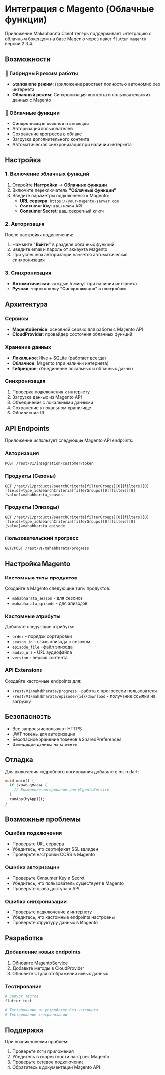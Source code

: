 # Интеграция с Magento (Облачные функции)

Приложение Mahabharata Client теперь поддерживает интеграцию с облачным бэкендом на базе Magento через пакет `flutter_magento` версии 2.3.4.

## Возможности

### 🌟 Гибридный режим работы
- **Standalone режим**: Приложение работает полностью автономно без интернета
- **Облачный режим**: Синхронизация контента и пользовательских данных с Magento

### 🔧 Облачные функции
- Синхронизация сезонов и эпизодов
- Авторизация пользователей
- Сохранение прогресса в облаке
- Загрузка дополнительного контента
- Автоматическая синхронизация при наличии интернета

## Настройка

### 1. Включение облачных функций

1. Откройте **Настройки** → **Облачные функции**
2. Включите переключатель **"Облачные функции"**
3. Введите параметры подключения к Magento:
   - **URL сервера**: `https://your-magento-server.com`
   - **Consumer Key**: ваш ключ API
   - **Consumer Secret**: ваш секретный ключ

### 2. Авторизация

После настройки подключения:
1. Нажмите **"Войти"** в разделе облачных функций
2. Введите email и пароль от аккаунта Magento
3. При успешной авторизации начнется автоматическая синхронизация

### 3. Синхронизация

- **Автоматическая**: каждые 5 минут при наличии интернета
- **Ручная**: через кнопку "Синхронизация" в настройках

## Архитектура

### Сервисы
- **MagentoService**: основной сервис для работы с Magento API
- **CloudProvider**: провайдер состояния облачных функций

### Хранение данных
- **Локальное**: Hive + SQLite (работает всегда)
- **Облачное**: Magento (при наличии интернета)
- **Гибридное**: объединение локальных и облачных данных

### Синхронизация
1. Проверка подключения к интернету
2. Загрузка данных из Magento API
3. Объединение с локальными данными
4. Сохранение в локальном хранилище
5. Обновление UI

## API Endpoints

Приложение использует следующие Magento API endpoints:

### Авторизация
```
POST /rest/V1/integration/customer/token
```

### Продукты (Сезоны)
```
GET /rest/V1/products?searchCriteria[filterGroups][0][filters][0][field]=type_id&searchCriteria[filterGroups][0][filters][0][value]=mahabharata_season
```

### Продукты (Эпизоды)
```
GET /rest/V1/products?searchCriteria[filterGroups][0][filters][0][field]=type_id&searchCriteria[filterGroups][0][filters][0][value]=mahabharata_episode
```

### Пользовательский прогресс
```
GET/POST /rest/V1/mahabharata/progress
```

## Настройка Magento

### Кастомные типы продуктов
Создайте в Magento следующие типы продуктов:
- `mahabharata_season` - для сезонов
- `mahabharata_episode` - для эпизодов

### Кастомные атрибуты
Добавьте следующие атрибуты:
- `order` - порядок сортировки
- `season_id` - связь эпизода с сезоном
- `episode_file` - файл эпизода
- `audio_url` - URL аудиофайла
- `version` - версия контента

### API Extensions
Создайте кастомные endpoints для:
- `/rest/V1/mahabharata/progress` - работа с прогрессом пользователя
- `/rest/V1/mahabharata/episode/{id}/download` - получение ссылки на загрузку

## Безопасность

- Все запросы используют HTTPS
- JWT токены для авторизации
- Безопасное хранение токенов в SharedPreferences
- Валидация данных на клиенте

## Отладка

Для включения подробного логирования добавьте в main.dart:
```dart
void main() {
  if (kDebugMode) {
    // Включение логирования для MagentoService
  }
  runApp(MyApp());
}
```

## Возможные проблемы

### Ошибка подключения
- Проверьте URL сервера
- Убедитесь, что сертификат SSL валиден
- Проверьте настройки CORS в Magento

### Ошибка авторизации
- Проверьте Consumer Key и Secret
- Убедитесь, что пользователь существует в Magento
- Проверьте права доступа к API

### Ошибка синхронизации
- Проверьте подключение к интернету
- Убедитесь, что кастомные endpoints настроены
- Проверьте структуру данных в Magento

## Разработка

### Добавление новых endpoints
1. Обновите MagentoService
2. Добавьте методы в CloudProvider
3. Обновите UI для отображения новых данных

### Тестирование
```bash
# Запуск тестов
flutter test

# Тестирование на устройстве без интернета
# Тестирование синхронизации
```

## Поддержка

При возникновении проблем:
1. Проверьте логи приложения
2. Убедитесь в корректности настроек Magento
3. Проверьте сетевое подключение
4. Обратитесь к документации Magento API
